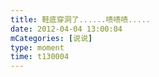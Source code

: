 ```yaml
---
title: 鞋底穿洞了......啧啧啧.....
date: 2012-04-04 13:00:04
mCategories: [说说]
type: moment
time: t130004
---
```


